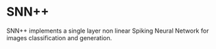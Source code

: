 # SNN++
SNN++ implements a single layer non linear Spiking Neural Network for images classification and generation.

